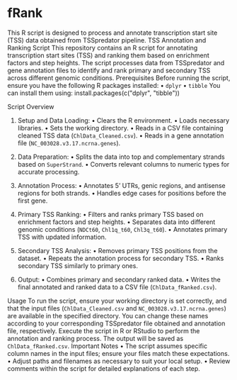 # fRank
This R script is designed to process and annotate transcription start site (TSS) data obtained from TSSpredator pipeline. 
TSS Annotation and Ranking Script
This repository contains an R script for annotating transcription start sites (TSS) and ranking them based on enrichment factors and step heights. The script processes data from TSSpredator and gene annotation files to identify and rank primary and secondary TSS across different genomic conditions.
Prerequisites
Before running the script, ensure you have the following R packages installed:
	•	`dplyr`
	•	`tibble`
You can install them using:
install.packages(c("dplyr", "tibble"))

Script Overview
1.	Setup and Data Loading:
•	Clears the R environment.
•	Loads necessary libraries.
•	Sets the working directory.
•	Reads in a CSV file containing cleaned TSS data (`ChlData_Cleaned.csv`).
•	Reads in a gene annotation file (`NC_003028.v3.17.ncrna.genes`).

2.	Data Preparation:
•	Splits the data into top and complementary strands based on `SuperStrand`.
•	Converts relevant columns to numeric types for accurate processing.

3.	Annotation Process:
•	Annotates 5’ UTRs, genic regions, and antisense regions for both strands.
•	Handles edge cases for positions before the first gene.

4.	Primary TSS Ranking:
•	Filters and ranks primary TSS based on enrichment factors and step heights.
•	Separates data into different genomic conditions (`NDCt60`, `Chl1q_t60`, `Chl3q_t60`).
•	Annotates primary TSS with updated information.

5.	Secondary TSS Analysis:
•	Removes primary TSS positions from the dataset.
•	Repeats the annotation process for secondary TSS.
•	Ranks secondary TSS similarly to primary ones.

6.	Output:
•	Combines primary and secondary ranked data.
•	Writes the final annotated and ranked data to a CSV file (`ChlData_fRanked.csv`).

Usage
To run the script, ensure your working directory is set correctly, and that the input files (`ChlData_Cleaned.csv` and `NC_003028.v3.17.ncrna.genes`) are available in the specified directory. You can change these names according to your corresponding TSSpredator file obtained and annotation file, respectively.
Execute the script in R or RStudio to perform the annotation and ranking process. The output will be saved as `ChlData_fRanked.csv`.
Important Notes
	•	The script assumes specific column names in the input files; ensure your files match these expectations.
	•	Adjust paths and filenames as necessary to suit your local setup.
	•	Review comments within the script for detailed explanations of each step.

